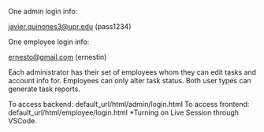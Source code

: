 One admin login info:

javier.quinones3@upr.edu (pass1234)

One employee login info:

ernesto@gmail.com (ernestin)


Each administrator has their set of employees whom they can edit tasks and account info for. Employees can only alter task status. Both user types can generate task reports. 

To access backend: default_url/html/admin/login.html
To access frontend: default_url/html/employee/login.html
*Turning on Live Session through VSCode.